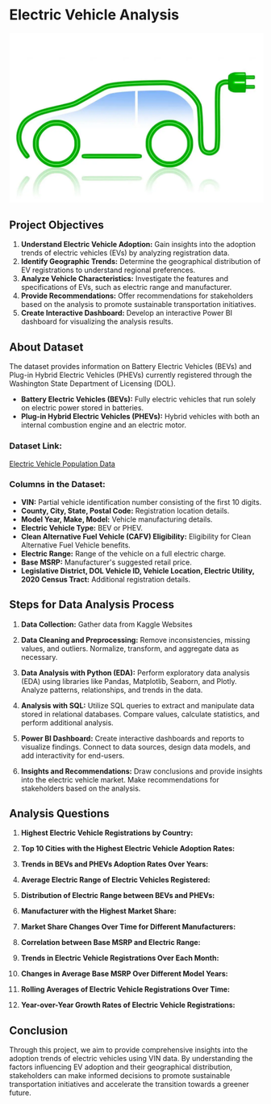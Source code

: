 # Electric Vehicle Analysis 

<p align="center">
  <img src="https://github.com/awazbhujel/Electric-Vehicle-Analysis-Using-Python-SQL-PowerBI/blob/main/ev.png"  title="hover text">
</p>

## Project Objectives

1. **Understand Electric Vehicle Adoption:** Gain insights into the adoption trends of electric vehicles (EVs) by analyzing registration data.
2. **Identify Geographic Trends:** Determine the geographical distribution of EV registrations to understand regional preferences.
3. **Analyze Vehicle Characteristics:** Investigate the features and specifications of EVs, such as electric range and manufacturer.
4. **Provide Recommendations:** Offer recommendations for stakeholders based on the analysis to promote sustainable transportation initiatives.
5. **Create Interactive Dashboard:** Develop an interactive Power BI dashboard for visualizing the analysis results.

## About Dataset

The dataset provides information on Battery Electric Vehicles (BEVs) and Plug-in Hybrid Electric Vehicles (PHEVs) currently registered through the Washington State Department of Licensing (DOL).

- **Battery Electric Vehicles (BEVs):** Fully electric vehicles that run solely on electric power stored in batteries.
- **Plug-in Hybrid Electric Vehicles (PHEVs):** Hybrid vehicles with both an internal combustion engine and an electric motor.

### Dataset Link:

[Electric Vehicle Population Data](https://www.kaggle.com/datasets/gunapro/electric-vehicle-population-data)

### Columns in the Dataset:

- **VIN:** Partial vehicle identification number consisting of the first 10 digits.
- **County, City, State, Postal Code:** Registration location details.
- **Model Year, Make, Model:** Vehicle manufacturing details.
- **Electric Vehicle Type:** BEV or PHEV.
- **Clean Alternative Fuel Vehicle (CAFV) Eligibility:** Eligibility for Clean Alternative Fuel Vehicle benefits.
- **Electric Range:** Range of the vehicle on a full electric charge.
- **Base MSRP:** Manufacturer's suggested retail price.
- **Legislative District, DOL Vehicle ID, Vehicle Location, Electric Utility, 2020 Census Tract:** Additional registration details.


## Steps for Data Analysis Process

1. **Data Collection:** Gather data from Kaggle Websites

2. **Data Cleaning and Preprocessing:** Remove inconsistencies, missing values, and outliers. Normalize, transform, and aggregate data as necessary.

3. **Data Analysis with Python (EDA):** Perform exploratory data analysis (EDA) using libraries like Pandas, Matplotlib, Seaborn, and Plotly. Analyze patterns, relationships, and trends in the data.

4. **Analysis with SQL:** Utilize SQL queries to extract and manipulate data stored in relational databases. Compare values, calculate statistics, and perform additional analysis.

5. **Power BI Dashboard:** Create interactive dashboards and reports to visualize findings. Connect to data sources, design data models, and add interactivity for end-users.

6. **Insights and Recommendations:** Draw conclusions and provide insights into the electric vehicle market. Make recommendations for stakeholders based on the analysis.

## Analysis Questions

1. **Highest Electric Vehicle Registrations by Country:**
   
2. **Top 10 Cities with the Highest Electric Vehicle Adoption Rates:**
   
3. **Trends in BEVs and PHEVs Adoption Rates Over Years:**
   
4. **Average Electric Range of Electric Vehicles Registered:**
   
5. **Distribution of Electric Range between BEVs and PHEVs:**
   
6. **Manufacturer with the Highest Market Share:**
   
7. **Market Share Changes Over Time for Different Manufacturers:**
   
8. **Correlation between Base MSRP and Electric Range:**
   
9. **Trends in Electric Vehicle Registrations Over Each Month:**
   
10. **Changes in Average Base MSRP Over Different Model Years:**
    
11. **Rolling Averages of Electric Vehicle Registrations Over Time:**
    
12. **Year-over-Year Growth Rates of Electric Vehicle Registrations:**

## Conclusion

Through this project, we aim to provide comprehensive insights into the adoption trends of electric vehicles using VIN data. By understanding the factors influencing EV adoption and their geographical distribution, stakeholders can make informed decisions to promote sustainable transportation initiatives and accelerate the transition towards a greener future.
